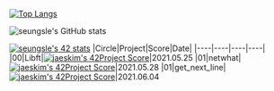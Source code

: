 [![Top Langs](https://github-readme-stats.vercel.app/api/top-langs/?username=aLVINlEE9)](https://github.com/aLVINlEE9/github-readme-stats)

![seungsle's GitHub stats](https://github-readme-stats.vercel.app/api?username=aLVINlEE9&theme=bg_color&show_icons=true)

[![seungsle's 42 stats](https://badge42.herokuapp.com/api/stats/seungsle?privacyEmail=true)](https://github.com/JaeSeoKim/badge42)
|Circle|Project|Score|Date|
|----|----|----|----|
|00|Libft|[![jaeskim's 42Project Score](https://badge42.herokuapp.com/api/project/seungsle/Libft)](https://github.com/aLVINlEE9/42-Cursus/tree/master/libft)|2021.05.25
|01|netwhat|[![jaeskim's 42Project Score](https://badge42.herokuapp.com/api/project/seungsle/netwhat)](https://github.com/aLVINlEE9/42cursus/blob/main/netwhat.md)|2021.05.28
|01|get_next_line|[![jaeskim's 42Project Score](https://badge42.herokuapp.com/api/project/seungsle/get_next_line)](https://github.com/aLVINlEE9/42-Cursus/tree/master/get_next_line)|2021.06.04
